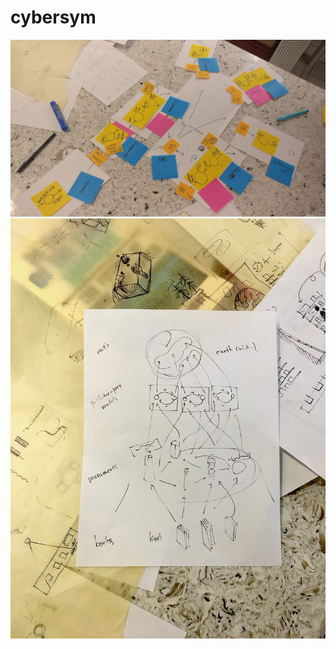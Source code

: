 # cybersym

![simulation_architecture_diagram](https://github.com/cybernetics-conference/cybersym/blob/master/images/simulation_architecture_diagram.jpg)
![simulation_diagram](https://github.com/cybernetics-conference/cybersym/blob/master/images/simulation_diagram.jpg)
